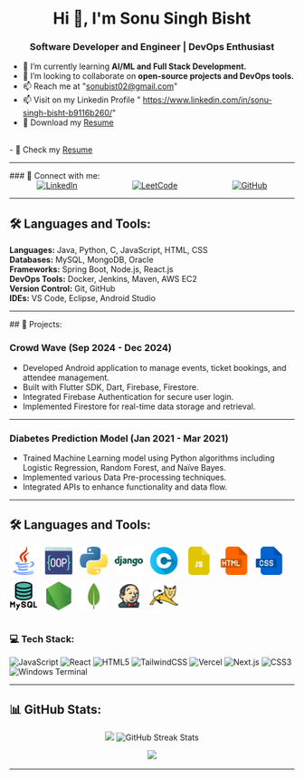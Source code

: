 <h1 align="center">Hi 👋, I'm Sonu Singh Bisht</h1>
<h3 align="center">Software Developer and Engineer | DevOps Enthusiast</h3>

- 🌱 I’m currently learning **AI/ML and Full Stack Development.**  
- 👯 I’m looking to collaborate on **open-source projects and DevOps tools.**  
- 📫 Reach me at  "sonubist02@gmail.com"  
- 📫 Visit on my Linkedin Profile " https://www.linkedin.com/in/sonu-singh-bisht-b9116b260/"  
- 📄 Download  my <a href=" sonu.pdf">Resume </a>
<br>
- 📄 Check my <a href="./sonu.pdf"> Resume</a>
<hr>
### 🔗 Connect with me:
<div align="left" style="display:flex; justify-content:space-around;">
  <a href=" https://www.linkedin.com/in/sonu-singh-bisht-b9116b260/" target="_blank">
    <img alt="LinkedIn" src="https://img.shields.io/badge/LinkedIn-%230077B5.svg?logo=linkedin&logoColor=white" />
  </a>
  
  <a href=" https://leetcode.com/u/sonu121/" target="_blank">
    <img alt="LeetCode" src="https://img.shields.io/badge/LeetCode-000000?style=for-the-badge&logo=leetcode&logoColor=FFB400" />
  </a>

  <a href=" https://github.com/sonu121-stack" target="_blank">
    <img alt="GitHub" src="https://img.shields.io/badge/GitHub-100000?style=for-the-badge&logo=github&logoColor=white" width="50" height="50" />
  </a>
</div>


<hr>

## 🛠 Languages and Tools:
**Languages:** Java, Python, C, JavaScript, HTML, CSS  
**Databases:** MySQL, MongoDB, Oracle  
**Frameworks:** Spring Boot, Node.js, React.js  
**DevOps Tools:** Docker, Jenkins, Maven, AWS EC2  
**Version Control:** Git, GitHub  
**IDEs:** VS Code, Eclipse, Android Studio  

<hr>
## 🚀 Projects:


### Crowd Wave (Sep 2024 - Dec 2024)
- Developed Android application to manage events, ticket bookings, and attendee management.  
- Built with Flutter SDK, Dart, Firebase, Firestore.  
- Integrated Firebase Authentication for secure user login.  
- Implemented Firestore for real-time data storage and retrieval.

---

### Diabetes Prediction Model (Jan 2021 - Mar 2021)
- Trained Machine Learning model using Python algorithms including Logistic Regression, Random Forest, and Naïve Bayes.  
- Implemented various Data Pre-processing techniques.  
- Integrated APIs to enhance functionality and data flow.

<hr>




## 🛠 Languages and Tools:

<div align="left" style="display: flex; flex-wrap: wrap; gap: 12px;">
  <img src="https://raw.githubusercontent.com/sohil-khann/sohil-khann/main/img/java.png" alt="Java" width="50px" height="50px" />
  <img src="https://raw.githubusercontent.com/sohil-khann/sohil-khann/main/img/programming.png" alt="OOPS" width="50px" height="50px" />
  <img src="https://raw.githubusercontent.com/sohil-khann/sohil-khann/main/img/python.png" alt="Python" width="50px" height="50px" />
  <img src="https://raw.githubusercontent.com/sohil-khann/sohil-khann/main/img/icons8-django-48.png" alt="Django" width="50px" height="50px" />
  <img src="https://raw.githubusercontent.com/sohil-khann/sohil-khann/main/img/letter-c.png" alt="C" width="50px" height="50px" />
  <img src="https://raw.githubusercontent.com/sohil-khann/sohil-khann/main/img/js-file.png" alt="JavaScript" width="50px" height="50px" />
  <img src="https://raw.githubusercontent.com/sohil-khann/sohil-khann/main/img/html.png" alt="HTML" width="50px" height="50px" />
  <img src="https://raw.githubusercontent.com/sohil-khann/sohil-khann/main/img/css.png" alt="CSS" width="50px" height="50px" />
  <img src="https://raw.githubusercontent.com/sohil-khann/sohil-khann/main/img/mysql.png" alt="MySQL" width="50px" height="50px" />
  <img src="https://raw.githubusercontent.com/sohil-khann/sohil-khann/main/img/node-js.png" alt="Node.js" width="50px" height="50px" />
  <img src="https://raw.githubusercontent.com/sohil-khann/sohil-khann/main/img/icons8-mongo-db-48.png" alt="MongoDB" width="50px" height="50px" />
  <img src="https://raw.githubusercontent.com/sohil-khann/sohil-khann/main/img/icons8-jenkins-48.png" alt="Jenkins" width="50px" height="50px" />
  <img src="https://raw.githubusercontent.com/sohil-khann/sohil-khann/main/img/icons8-tomcat-48.png" alt="Tomcat" width="50px" height="50px" />
</div>

<br/>

### 💻 Tech Stack:
![JavaScript](https://img.shields.io/badge/javascript-%23323330.svg?style=for-the-badge&logo=javascript&logoColor=%23F7DF1E) 
![React](https://img.shields.io/badge/react-%2320232a.svg?style=for-the-badge&logo=react&logoColor=%2361DAFB) 
![HTML5](https://img.shields.io/badge/html5-%23E34F26.svg?style=for-the-badge&logo=html5&logoColor=white) 
![TailwindCSS](https://img.shields.io/badge/tailwindcss-%2338B2AC.svg?style=for-the-badge&logo=tailwind-css&logoColor=white) 
![Vercel](https://img.shields.io/badge/vercel-%23000000.svg?style=for-the-badge&logo=vercel&logoColor=white) 
![Next.js](https://img.shields.io/badge/Next-black?style=for-the-badge&logo=next.js&logoColor=white) 
![CSS3](https://img.shields.io/badge/css3-%231572B6.svg?style=for-the-badge&logo=css3&logoColor=white) 
![Windows Terminal](https://img.shields.io/badge/Windows%20Terminal-%234D4D4D.svg?style=for-the-badge&logo=windows-terminal&logoColor=white)


<hr>

## 📊 GitHub Stats:

<p align="center">
  <img width="48%" src="https://github-readme-stats.vercel.app/api?username= sonu121-stack&show_icons=true&theme=radical" />
  <img width="48%" src="https://github-readme-streak-stats.herokuapp.com/?user= sonu121-stack&theme=radical" alt="GitHub Streak Stats" />
</p>

<p align="center">
  <img src="https://github-readme-stats.vercel.app/api/top-langs/?username=sonu121-stack&theme=dark&hide_border=false&include_all_commits=false&count_private=false&layout=compact" />
</p>

<hr> 